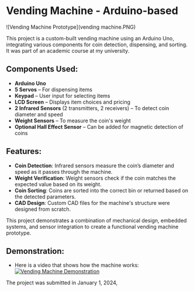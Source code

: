 # Vending Machine - Arduino-based
![Vending Machine Prototype](vending machine.PNG)

This project is a custom-built vending machine using an Arduino Uno, integrating various components for coin detection, dispensing, and sorting. It was part of an academic course at my university.

## Components Used:
- **Arduino Uno**
- **5 Servos** – For dispensing items
- **Keypad** – User input for selecting items
- **LCD Screen** – Displays item choices and pricing
- **2 Infrared Sensors** (2 transmitters, 2 receivers) – To detect coin diameter and speed
- **Weight Sensors** – To measure the coin's weight
- **Optional Hall Effect Sensor** – Can be added for magnetic detection of coins

## Features:
- **Coin Detection**: Infrared sensors measure the coin’s diameter and speed as it passes through the machine.
- **Weight Verification**: Weight sensors check if the coin matches the expected value based on its weight.
- **Coin Sorting**: Coins are sorted into the correct bin or returned based on the detected parameters.
- **CAD Design**: Custom CAD files for the machine's structure were designed from scratch.

This project demonstrates a combination of mechanical design, embedded systems, and sensor integration to create a functional vending machine prototype.

## Demonstration:
- Here is a video that shows how the machine works:
  [![Vending Machine Demonstration](https://img.youtube.com/vi/C-HOyqXvopw/0.jpg)](https://youtu.be/C-HOyqXvopw)

‎The project was submitted in January ‎1, ‎2024,
  
